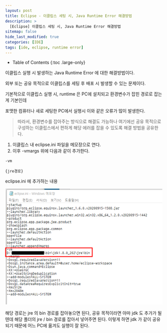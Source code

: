 ```yaml
---
layout: post
title: Eclipse - 이클립스 세팅 시, Java Runtime Error 해결방법
description: >
  [Eclipse] 이클립스 세팅 시, Java Runtime Error 해결방법
sitemap: false
hide_last_modified: true
categories: [IDE]
tags: [ide, eclipse, runtime error]
---
```


- Table of Contents
{:toc .large-only}

이클립스 실행 시 발생하는 Java Runtime Error 에 대한 해결방법이다.

외부 또는 공유 목적으로 이클립스를 세팅 후 배포 시 발생할 수 있는 문제이다.

기본적으로 이클립스 실행 시, runtime 은 PC에 설치되고 환경변수가 잡힌 경로로 잡는게 기본인데

포맷한 컴퓨터나 새로 세팅한 PC에서 실행시 이와 같은 오류가 많이 발생한다.

> 따라서, 환경변수를 잡아주는 방식으로 해결도 가능하나 여기에선 공유 목적으로 구성하는 이클립스에서 편하게 해당 에러를 잡을 수 있도록 해결 방법을 공유한다.

1. 이클립스 내 eclipse.ini 파일을 메모장으로 연다.
2. 이후 -vmargs 위에 다음과 같이 추가한다.

```
-vm

{jre경로}
```

eclipse.ini 에 추가하는 내용

![eclipse1](/assets/img/IDE/eclipse1.png)

해당 경로는 jre 의 bin 경로를 잡아놓으면 된다, 공유 목적이라면 아마 jdk 도 추가가 될텐데 해당 폴더의 jre / bin 경로를 잡아서 넣어주면 된다. 이렇게 하면 jdk 가 같이 공유되기 때문에 어느 PC에 옮겨도 실행이 잘 된다.
